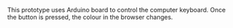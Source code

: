 This prototype uses Arduino board to control the computer keyboard. Once the button is pressed, the colour in the browser changes.
